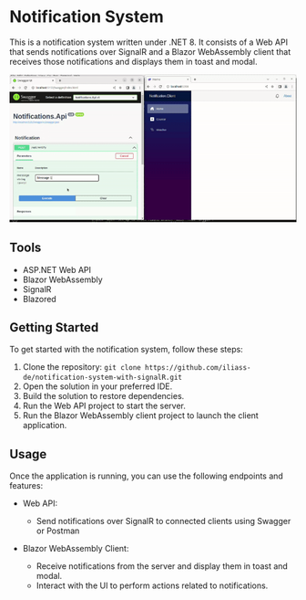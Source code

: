 # Notification System

This is a notification system written under .NET 8. It consists of a Web API that sends notifications over SignalR and a Blazor WebAssembly client that receives those notifications and displays them in toast and modal.

![alt-text](https://github.com/iliass-de/notification-system-with-signalR/blob/main/ezgif-4-8fa8a57a4f.gif)

## Tools

- ASP.NET Web API
- Blazor WebAssembly
- SignalR
- Blazored

## Getting Started

To get started with the notification system, follow these steps:

1. Clone the repository: `git clone https://github.com/iliass-de/notification-system-with-signalR.git`
2. Open the solution in your preferred IDE.
3. Build the solution to restore dependencies.
4. Run the Web API project to start the server.
5. Run the Blazor WebAssembly client project to launch the client application.

## Usage

Once the application is running, you can use the following endpoints and features:

- Web API:
    - Send notifications over SignalR to connected clients using Swagger or Postman

- Blazor WebAssembly Client:
    - Receive notifications from the server and display them in toast and modal.
    - Interact with the UI to perform actions related to notifications.



